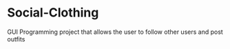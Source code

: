 # Social-Clothing
GUI Programming project that allows the user to follow other users and post outfits
